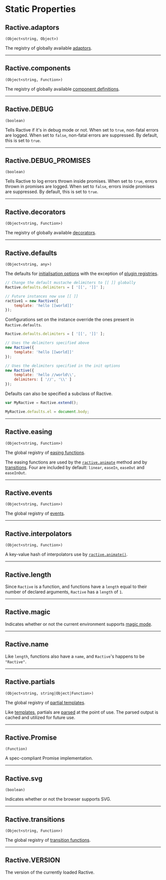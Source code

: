 # Static Properties

## Ractive.adaptors

`(Object<string, Object>)`

The registry of globally available [adaptors](../extend/adaptors.md).

---

## Ractive.components

`(Object<string, Function>)`

The registry of globally available [component definitions](../extend/components.md).

---

## Ractive.DEBUG

`(boolean)`

Tells Ractive if it's in debug mode or not. When set to `true`, non-fatal errors are logged. When set to `false`, non-fatal errors are suppressed. By default, this is set to `true`.

---

## Ractive.DEBUG_PROMISES

`(boolean)`

Tells Ractive to log errors thrown inside promises. When set to `true`, errors thrown in promises are logged. When set to `false`, errors inside promises are suppressed. By default, this is set to `true`.

---

## Ractive.decorators

`(Object<string, Function>)`

The registry of globally available [decorators](../extend/decorators.md).

---

## Ractive.defaults

`(Object<string, any>)`

The defaults for [initialisation options](../api/initialization-options.md) with the exception of [plugin registries](../integrations/plugins.md).

```js
// Change the default mustache delimiters to [[ ]] globally
Ractive.defaults.delimiters = [ '[[', ']]' ];

// Future instances now use [[ ]]
ractive1 = new Ractive({
    template: 'hello [[world]]'
});
```

Configurations set on the instance override the ones present in `Ractive.defaults`.

```js
Ractive.defaults.delimiters = [ '[[', ']]' ];

// Uses the delimiters specified above
new Ractive({
	template: 'hello [[world]]'
});

// Uses the delimiters specified in the init options
new Ractive({
	template: 'hello //world\\',
	delimiters: [ '//', '\\' ]
});
```

Defaults can also be specified a subclass of Ractive.

```js
var MyRactive = Ractive.extend();

MyRactive.defaults.el = document.body;
```

---

## Ractive.easing

`(Object<string, Function>)`

The global registry of [easing functions](../extend/easings.md).

The easing functions are used by the [`ractive.animate`](../api/instance-methods.md#ractive.animate) method and by [transitions](../extend/transitions.md). Four are included by default: `linear`, `easeIn`, `easeOut` and `easeInOut`.

---

## Ractive.events

`(Object<string, Function>)`

The global registry of [events](../extend/events.md).

---

## Ractive.interpolators

`(Object<string, Function>)`

A key-value hash of interpolators use by [`ractive.animate()`](../api/instance-methods.md#ractive.animate()).

---

## Ractive.length

Since `Ractive` is a function, and functions have a `length` equal to their number of declared arguments, `Ractive` has a `length` of `1`.

---

## Ractive.magic

Indicates whether or not the current environment supports [magic mode](../concepts/data-binding/magic-mode.md).

---

## Ractive.name

Like `length`, functions also have a `name`, and `Ractive`'s happens to be `"Ractive"`.

---

## Ractive.partials

`(Object<string, string|Object|Function>)`

The global registry of [partial templates](../extend/partials.md).

Like [templates](../concepts/templates/overview.md), partials are [parsed](../concepts/templates/parsing.md) at the point of use. The parsed output is cached and utilized for future use.

---

## Ractive.Promise

`(Function)`

A spec-compliant Promise implementation.

---

## Ractive.svg

`(boolean)`

Indicates whether or not the browser supports SVG.

---

## Ractive.transitions

`(Object<string, Function>)`

The global registry of [transition functions](../extend/transitions.md).

---

## Ractive.VERSION

The version of the currently loaded Ractive.
